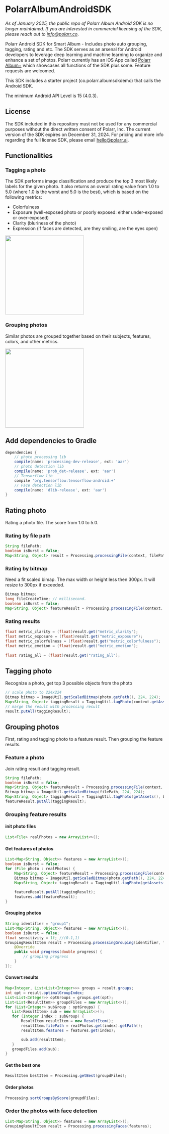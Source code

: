 # PolarrAlbumAndroidSDK

*As of January 2025, the public repo of Polarr Album Android SDK is no longer maintained. If you are interested in commercial licensing of the SDK, please reach out to [info@polarr.co](mailto:info@polarr.co)*.

Polarr Android SDK for Smart Album - Includes photo auto grouping, tagging, rating and etc. The SDK serves as an arsenal for Android developers to leverage deep learning and machine learning to organize and enhance a set of photos. Polarr currently has an iOS App called [Polarr Album+](mailto:hello@polarr.ai) which showcases all functions of the SDK plus some. Feature requests are welcomed.

This SDK includes a starter project (co.polarr.albumsdkdemo) that calls the Android SDK.

The minimum Android API Level is 15 (4.0.3).

## License
The SDK included in this repository must not be used for any commercial purposes without the direct written consent of Polarr, Inc. The current version of the SDK expires on December 31, 2024. For pricing and more info regarding the full license SDK, please email [hello@polarr.ai](mailto:hello@polarr.ai).

## Functionalities
### Tagging a photo
The SDK performs image classification and produce the top 3 most likely labels for the given photo. It also returns an overall rating value from 1.0 to 5.0 (where 1.0 is the worst and 5.0 is the best), which is based on the following metrics:
- Colorfulness
- Exposure (well-exposed photo or poorly exposed: either under-exposed or over-exposed)
- Clarity (bluriness of the photo)
- Expression (if faces are detected, are they smiling, are the eyes open)

<img src="https://user-images.githubusercontent.com/5923363/32823120-64b4fc4a-c9a1-11e7-96c8-25514ac92979.png" width="250">


### Grouping photos

Similar photos are grouped together based on their subjects, features, colors, and other metrics.

<img src="https://user-images.githubusercontent.com/5923363/32823142-81f5a192-c9a1-11e7-9c72-89a113aaaa62.png" width="250">

## Add dependencies to Gradle
```groovy
dependencies {
    // photo processing lib
    compile(name: 'processing-dev-release', ext: 'aar')
    // photo detection lib
    compile(name: 'prob_det-release', ext: 'aar')
    // Tensorflow lib
    compile 'org.tensorflow:tensorflow-android:+'
    // Face detection lib
    compile(name: 'dlib-release', ext: 'aar')
}
```

## Rating photo
Rating a photo file. The score from 1.0 to 5.0.
### Rating by file path
```java
String filePath;
boolean isBurst = false;
Map<String, Object> result = Processing.processingFile(context, filePath, isBurst);
```
### Rating by bitmap
Need a fit scaled bimap. The max width or height less then 300px. It will resize to 300px if exceeded.
```java
Bitmap bitmap;
long fileCreateTime; // millisecond.
boolean isBurst = false;
Map<String, Object> featureResult = Processing.processingFile(context, bitmap,  fileCreateTime, isBurst);
```
### Rating results
```java
float metric_clarity = (float)result.get("metric_clarity");
float metric_exposure = (float)result.get("metric_exposure");
float metric_colorfulness = (float)result.get("metric_colorfulness");
float metric_emotion = (float)result.get("metric_emotion");
  
float rating_all = (float)result.get("rating_all");
```

## Tagging photo
Recognize a photo, get top 3 possible objects from the photo
```java
// scale photo to 224x224
Bitmap bitmap = ImageUtil.getScaledBitmap(photo.getPath(), 224, 224);
Map<String, Object> taggingResult = TaggingUtil.tagPhoto(context.getAssets(), bitmap);
// marge the result with processing result
result.putAll(taggingResult);
```

## Grouping photos
First, rating and tagging photo to a feature result. Then grouping the feature results.
### Feature a photo
Join rating result and tagging result.
```java
String filePath;
boolean isBurst = false;
Map<String, Object> featureResult = Processing.processingFile(context, filePath. isBurst);
Bitmap bitmap = ImageUtil.getScaledBitmap(filePath, 224, 224);
Map<String, Object> taggingResult = TaggingUtil.tagPhoto(getAssets(), bitmap);
featureResult.putAll(taggingResult);
```
### Grouping feature results
#### init photo files
```java
List<File> realPhotos = new ArrayList<>();
```
#### Get features of photos
```java
List<Map<String, Object>> features = new ArrayList<>();
boolean isBurst = false;
for (File photo : realPhotos) {
    Map<String, Object> featureResult = Processing.processingFile(context, photo.getPath(). isBurst);
    Bitmap bitmap = ImageUtil.getScaledBitmap(photo.getPath(), 224, 224);
    Map<String, Object> taggingResult = TaggingUtil.tagPhoto(getAssets(), bitmap);
    
    featureResult.putAll(taggingResult);
    features.add(featureResult);
}
```
#### Grouping photos
```java
String identifier = "group1";
List<Map<String, Object>> features = new ArrayList<>();
boolean isBurst = false;
float sensitivity = 1f; //(0.1,1)
GroupingResultItem result = Processing.processingGrouping(identifier, features, isBurst, sensitivity, new POGenerateHClusterCallbackFunction() {
    @Override
    public void progress(double progress) {
        // grouping progress
    }
});
 ```
 #### Convert results
  ```java
 Map<Integer, List<List<Integer>>> groups = result.groups;
 int opt = result.optimalGroupIndex;
 List<List<Integer>> optGroups = groups.get(opt);
 List<List<ResultItem>> groupdFiles = new ArrayList<>();
 for (List<Integer> subGroup : optGroups) {
     List<ResultItem> sub = new ArrayList<>();
     for (Integer index : subGroup) {
         ResultItem resultItem = new ResultItem();
         resultItem.filePath = realPhotos.get(index).getPath();
         resultItem.features = features.get(index);
 
         sub.add(resultItem);
     }
     groupdFiles.add(sub);
 }
 ```
#### Get the best one
```java
ResultItem bestItem = Processing.getBest(groupdFiles);
```
#### Order photos
```java
Processing.sortGroupsByScore(groupdFiles);
```
### Order the photos with face detection
```java
List<Map<String, Object>> features = new ArrayList<>();
GroupingResultItem result = Processing.processingFaces(features);
```
